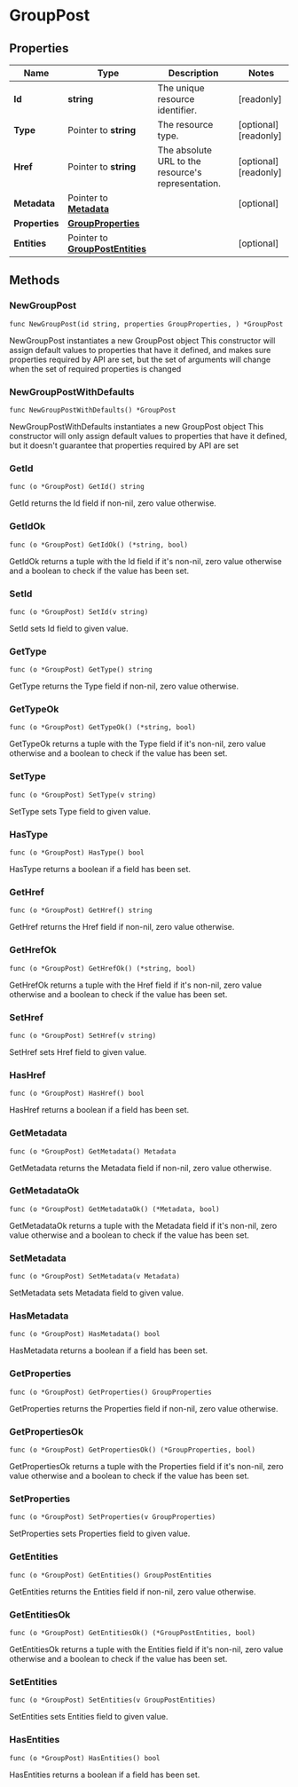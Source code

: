 # GroupPost

## Properties

|Name | Type | Description | Notes|
|------------ | ------------- | ------------- | -------------|
|**Id** | **string** | The unique resource identifier. | [readonly] |
|**Type** | Pointer to **string** | The resource type. | [optional] [readonly] |
|**Href** | Pointer to **string** | The absolute URL to the resource&#39;s representation. | [optional] [readonly] |
|**Metadata** | Pointer to [**Metadata**](Metadata.md) |  | [optional] |
|**Properties** | [**GroupProperties**](GroupProperties.md) |  | |
|**Entities** | Pointer to [**GroupPostEntities**](GroupPostEntities.md) |  | [optional] |

## Methods

### NewGroupPost

`func NewGroupPost(id string, properties GroupProperties, ) *GroupPost`

NewGroupPost instantiates a new GroupPost object
This constructor will assign default values to properties that have it defined,
and makes sure properties required by API are set, but the set of arguments
will change when the set of required properties is changed

### NewGroupPostWithDefaults

`func NewGroupPostWithDefaults() *GroupPost`

NewGroupPostWithDefaults instantiates a new GroupPost object
This constructor will only assign default values to properties that have it defined,
but it doesn't guarantee that properties required by API are set

### GetId

`func (o *GroupPost) GetId() string`

GetId returns the Id field if non-nil, zero value otherwise.

### GetIdOk

`func (o *GroupPost) GetIdOk() (*string, bool)`

GetIdOk returns a tuple with the Id field if it's non-nil, zero value otherwise
and a boolean to check if the value has been set.

### SetId

`func (o *GroupPost) SetId(v string)`

SetId sets Id field to given value.


### GetType

`func (o *GroupPost) GetType() string`

GetType returns the Type field if non-nil, zero value otherwise.

### GetTypeOk

`func (o *GroupPost) GetTypeOk() (*string, bool)`

GetTypeOk returns a tuple with the Type field if it's non-nil, zero value otherwise
and a boolean to check if the value has been set.

### SetType

`func (o *GroupPost) SetType(v string)`

SetType sets Type field to given value.

### HasType

`func (o *GroupPost) HasType() bool`

HasType returns a boolean if a field has been set.

### GetHref

`func (o *GroupPost) GetHref() string`

GetHref returns the Href field if non-nil, zero value otherwise.

### GetHrefOk

`func (o *GroupPost) GetHrefOk() (*string, bool)`

GetHrefOk returns a tuple with the Href field if it's non-nil, zero value otherwise
and a boolean to check if the value has been set.

### SetHref

`func (o *GroupPost) SetHref(v string)`

SetHref sets Href field to given value.

### HasHref

`func (o *GroupPost) HasHref() bool`

HasHref returns a boolean if a field has been set.

### GetMetadata

`func (o *GroupPost) GetMetadata() Metadata`

GetMetadata returns the Metadata field if non-nil, zero value otherwise.

### GetMetadataOk

`func (o *GroupPost) GetMetadataOk() (*Metadata, bool)`

GetMetadataOk returns a tuple with the Metadata field if it's non-nil, zero value otherwise
and a boolean to check if the value has been set.

### SetMetadata

`func (o *GroupPost) SetMetadata(v Metadata)`

SetMetadata sets Metadata field to given value.

### HasMetadata

`func (o *GroupPost) HasMetadata() bool`

HasMetadata returns a boolean if a field has been set.

### GetProperties

`func (o *GroupPost) GetProperties() GroupProperties`

GetProperties returns the Properties field if non-nil, zero value otherwise.

### GetPropertiesOk

`func (o *GroupPost) GetPropertiesOk() (*GroupProperties, bool)`

GetPropertiesOk returns a tuple with the Properties field if it's non-nil, zero value otherwise
and a boolean to check if the value has been set.

### SetProperties

`func (o *GroupPost) SetProperties(v GroupProperties)`

SetProperties sets Properties field to given value.


### GetEntities

`func (o *GroupPost) GetEntities() GroupPostEntities`

GetEntities returns the Entities field if non-nil, zero value otherwise.

### GetEntitiesOk

`func (o *GroupPost) GetEntitiesOk() (*GroupPostEntities, bool)`

GetEntitiesOk returns a tuple with the Entities field if it's non-nil, zero value otherwise
and a boolean to check if the value has been set.

### SetEntities

`func (o *GroupPost) SetEntities(v GroupPostEntities)`

SetEntities sets Entities field to given value.

### HasEntities

`func (o *GroupPost) HasEntities() bool`

HasEntities returns a boolean if a field has been set.


